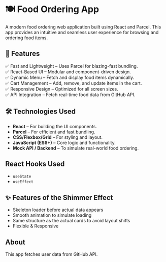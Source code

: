 # 🍽️ Food Ordering App

A modern food ordering web application built using React and Parcel. This app provides an intuitive and seamless user experience for browsing and ordering food items.

## 🚀 Features
✅ Fast and Lightweight – Uses Parcel for blazing-fast bundling.  
✅ React-Based UI – Modular and component-driven design.  
✅ Dynamic Menu – Fetch and display food items dynamically.  
✅ Cart Management – Add, remove, and update items in the cart.  
✅ Responsive Design – Optimized for all screen sizes.  
✅ API Integration – Fetch real-time food data from GitHub API.  

## 🛠️ Technologies Used
- **React** – For building the UI components.  
- **Parcel** – For efficient and fast bundling.  
- **CSS/Flexbox/Grid** – For styling and layout.  
- **JavaScript (ES6+)** – Core logic and functionality.  
- **Mock API / Backend** – To simulate real-world food ordering.  

## React Hooks Used
- `useState`
- `useEffect`

## ✨ Features of the Shimmer Effect
- Skeleton loader before actual data appears
- Smooth animation to simulate loading
- Same structure as the actual cards to avoid layout shifts
- Flexible & Responsive

## About
This app fetches user data from GitHub API.

